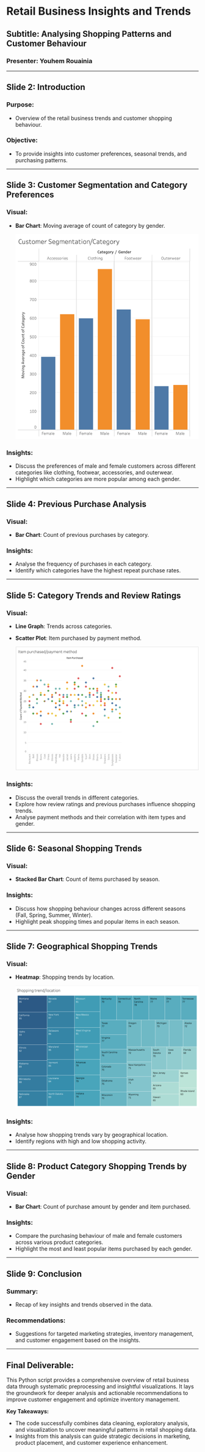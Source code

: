 # Retail Business Insights and Trends

## Subtitle: Analysing Shopping Patterns and Customer Behaviour

### Presenter: Youhem Rouainia

---

## Slide 2: Introduction

### Purpose:
- Overview of the retail business trends and customer shopping behaviour.

### Objective:
- To provide insights into customer preferences, seasonal trends, and purchasing patterns.

---

## Slide 3: Customer Segmentation and Category Preferences

### Visual:
- **Bar Chart**: Moving average of count of category by gender.

  ![customer ](image21.png)
  

### Insights:
- Discuss the preferences of male and female customers across different categories like clothing, footwear, accessories, and outerwear.
- Highlight which categories are more popular among each gender.

---

## Slide 4: Previous Purchase Analysis

### Visual:
- **Bar Chart**: Count of previous purchases by category.

### Insights:
- Analyse the frequency of purchases in each category.
- Identify which categories have the highest repeat purchase rates.

---

## Slide 5: Category Trends and Review Ratings

### Visual:
- **Line Graph**: Trends across categories.
- **Scatter Plot**: Item purchased by payment method.

  ![scatter](image22.png)
  

### Insights:
- Discuss the overall trends in different categories.
- Explore how review ratings and previous purchases influence shopping trends.
- Analyse payment methods and their correlation with item types and gender.

---

## Slide 6: Seasonal Shopping Trends

### Visual:
- **Stacked Bar Chart**: Count of items purchased by season.

### Insights:
- Discuss how shopping behaviour changes across different seasons (Fall, Spring, Summer, Winter).
- Highlight peak shopping times and popular items in each season.

---

## Slide 7: Geographical Shopping Trends

### Visual:
- **Heatmap**: Shopping trends by location.

  ![heat ](image23.png)

### Insights:
- Analyse how shopping trends vary by geographical location.
- Identify regions with high and low shopping activity.

---

## Slide 8: Product Category Shopping Trends by Gender

### Visual:
- **Bar Chart**: Count of purchase amount by gender and item purchased.

### Insights:
- Compare the purchasing behaviour of male and female customers across various product categories.
- Highlight the most and least popular items purchased by each gender.

---

## Slide 9: Conclusion

### Summary:
- Recap of key insights and trends observed in the data.

### Recommendations:
- Suggestions for targeted marketing strategies, inventory management, and customer engagement based on the insights.

---

## Final Deliverable:

This Python script provides a comprehensive overview of retail business data through systematic preprocessing and insightful visualizations. It lays the groundwork for deeper analysis and actionable recommendations to improve customer engagement and optimize inventory management.

**Key Takeaways:**
- The code successfully combines data cleaning, exploratory analysis, and visualization to uncover meaningful patterns in retail shopping data.
- Insights from this analysis can guide strategic decisions in marketing, product placement, and customer experience enhancement.
